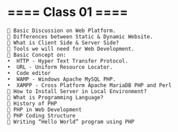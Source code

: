 # ==== Class 01 ====

     Basic Discussion on Web Platform.
     Differences between Static & Dynamic Website.
     What is Client Side & Server Side?
     Tools we will need for Web Development.
     Basic Concept on:
    •  HTTP - Hyper Text Transfer Protocol.
    •  URL - Uniform Resource Locator.
    •  Code editor
    •  WAMP - Windows Apache MySQL PHP.
    •  XAMPP - Cross Platform Apache MariaDB PHP and Perl
     How to Install Server in Local Environment?
     What is Programming Language?
     History of PHP
     PHP in Web Development
     PHP Coding Structure
     Writing “Hello World” program using PHP
